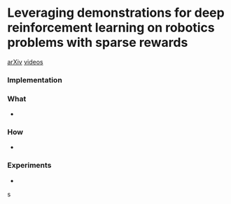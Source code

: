 # Leveraging demonstrations for deep reinforcement learning on robotics problems with sparse rewards
[arXiv](https://arxiv.org/abs/1707.08817)
[videos](https://www.youtube.com/watch?v=WGJwLfeVN9w)
### Implementation

### What

-
### How
-

### Experiments
-
s
